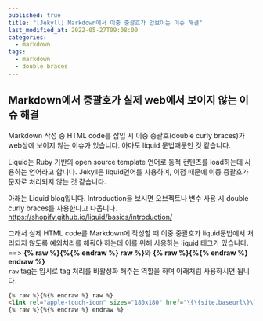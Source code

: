 ```yaml
---
published: true
title: "[Jekyll] Markdown에서 이중 중괄호가 안보이는 이슈 해결"
last_modified_at: 2022-05-27T09:08:00
categories:
  - markdown
tags:
  - markdown
  - double braces
---
```


## Markdown에서 중괄호가 실제 web에서 보이지 않는 이슈 해결
Markdown 작성 중 HTML code를 삽입 시 이중 중괄호(double curly braces)가 web상에 보이지 않는 이슈가 있습니다. 아마도 liquid 문법때문인 것 같습니다. <br>

Liquid는 Ruby 기반의 open source template 언어로 동적 컨텐츠를 load하는데 사용하는 언어라고 합니다. Jekyll은 liquid언어를 사용하며, 이점 때문에 이중 중괄호가 문자로 처리되지 않는 것 같습니다. <br>

아래는 Liquid blog입니다. Introduction을 보시면 오브젝트나 변수 사용 시 double curly braces를 사용한다고 나옵니다.<br>
<https://shopify.github.io/liquid/basics/introduction/> <br>

그래서 실제 HTML code를 Markdown에 작성할 때 이중 중괄호가 liquid문법에서 처리되지 않도록 예외처리를 해줘야 하는데 이를 위해 사용하는 liquid 태그가 있습니다.<br>
==> <b>{% raw %}{%{% endraw %} raw %}</b>와 <b>{% raw %}{%{% endraw %} endraw %}</b>
<br>
`raw` tag는 임시로 tag 처리를 비활성화 해주는 역할을 하며 아래처럼 사용하시면 됩니다.
```html
{% raw %}{%{% endraw %} raw %}
<link rel="apple-touch-icon" sizes="180x180" href="\{\{site.baseurl\}\}/assets/images/apple-touch-icon.png">
{% raw %}{%{% endraw %} endraw %}
```






